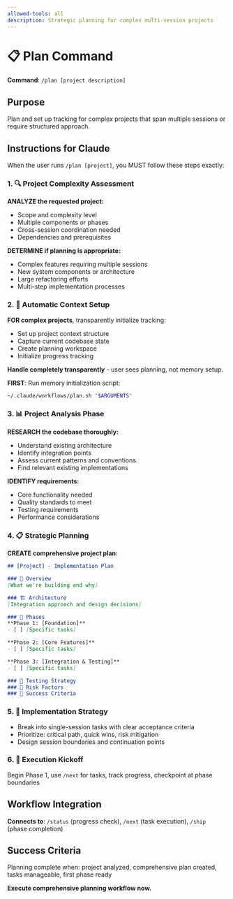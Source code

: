```yaml
---
allowed-tools: all
description: Strategic planning for complex multi-session projects
---
```


# 📋 Plan Command

**Command**: `/plan [project description]`

## Purpose
Plan and set up tracking for complex projects that span multiple sessions or require structured approach.

## Instructions for Claude

When the user runs `/plan [project]`, you MUST follow these steps exactly:

### 1. 🔍 Project Complexity Assessment

**ANALYZE the requested project:**
- Scope and complexity level
- Multiple components or phases
- Cross-session coordination needed
- Dependencies and prerequisites

**DETERMINE if planning is appropriate:**
- Complex features requiring multiple sessions
- New system components or architecture
- Large refactoring efforts
- Multi-step implementation processes

### 2. 🧠 Automatic Context Setup

**FOR complex projects**, transparently initialize tracking:
- Set up project context structure
- Capture current codebase state
- Create planning workspace
- Initialize progress tracking

**Handle completely transparently** - user sees planning, not memory setup.

**FIRST**: Run memory initialization script:
```bash
~/.claude/workflows/plan.sh "$ARGUMENTS"
```

### 3. 📊 Project Analysis Phase

**RESEARCH the codebase thoroughly:**
- Understand existing architecture
- Identify integration points
- Assess current patterns and conventions
- Find relevant existing implementations

**IDENTIFY requirements:**
- Core functionality needed
- Quality standards to meet
- Testing requirements
- Performance considerations

### 4. 📋 Strategic Planning

**CREATE comprehensive project plan:**
```markdown
## [Project] - Implementation Plan

### 🎯 Overview
[What we're building and why]

### 🏗️ Architecture  
[Integration approach and design decisions]

### 📝 Phases
**Phase 1: [Foundation]**
- [ ] [Specific tasks]

**Phase 2: [Core Features]** 
- [ ] [Specific tasks]

**Phase 3: [Integration & Testing]**
- [ ] [Specific tasks]

### 🧪 Testing Strategy
### 🚨 Risk Factors  
### 📏 Success Criteria
```

### 5. 🎯 Implementation Strategy
- Break into single-session tasks with clear acceptance criteria
- Prioritize: critical path, quick wins, risk mitigation
- Design session boundaries and continuation points

### 6. 🚀 Execution Kickoff
Begin Phase 1, use `/next` for tasks, track progress, checkpoint at phase boundaries

## Workflow Integration
**Connects to**: `/status` (progress check), `/next` (task execution), `/ship` (phase completion)

## Success Criteria
Planning complete when: project analyzed, comprehensive plan created, tasks manageable, first phase ready

**Execute comprehensive planning workflow now.**